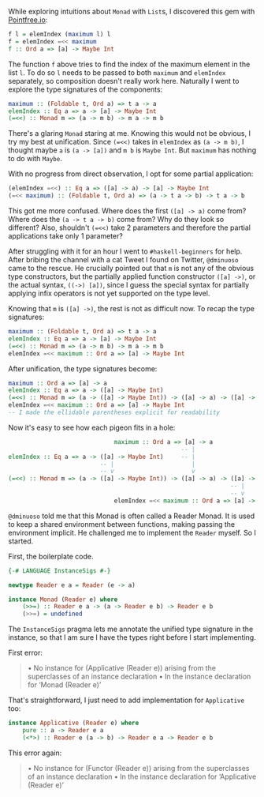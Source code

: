 While exploring intuitions about `Monad` with `List`s, 
I discovered this gem with [Pointfree.io](http://pointfree.io/):

```haskell
f l = elemIndex (maximum l) l
f = elemIndex =<< maximum
f :: Ord a => [a] -> Maybe Int
```

The function `f` above tries to find the index of the maximum element in the list `l`. 
To do so `l` needs to be passed to both `maximum` and `elemIndex` separately,
so composition doesn't really work here. 
Naturally I went to explore the type signatures of the components:

```haskell
maximum :: (Foldable t, Ord a) => t a -> a
elemIndex :: Eq a => a -> [a] -> Maybe Int
(=<<) :: Monad m => (a -> m b) -> m a -> m b
```

There's a glaring `Monad` staring at me.
Knowing this would not be obvious, I try my best at unification.
Since `(=<<)` takes in `elemIndex` as `(a -> m b)`,
I thought maybe `a` is `(a -> [a])` and `m b` is `Maybe Int`.
But `maximum` has nothing to do with `Maybe`.

With no progress from direct observation, I opt for some partial application:

```haskell
(elemIndex =<<) :: Eq a => ([a] -> a) -> [a] -> Maybe Int
(=<< maximum) :: (Foldable t, Ord a) => (a -> t a -> b) -> t a -> b
```

This got me more confused. Where does the first `([a] -> a)` come from?
Where does the `(a -> t a -> b)` come from?
Why do they look so different?
Also, shouldn't `(=<<)` take 2 parameters and therefore the partial applications
take only 1 parameter?

After struggling with it for an hour I went to `#haskell-beginners` for help.
After bribing the channel with a cat Tweet I found on Twitter,
`@dminuoso` came to the rescue.
He crucially pointed out that `m` is not any of the obvious type constructors,
but the partially applied function constructor `([a] ->)`, 
or the actual syntax, `((->) [a])`, since I guess the special syntax for partially
applying infix operators is not yet supported on the type level.

Knowing that `m` is `([a] ->)`, the rest is not as difficult now.
To recap the type signatures:

```haskell
maximum :: (Foldable t, Ord a) => t a -> a
elemIndex :: Eq a => a -> [a] -> Maybe Int
(=<<) :: Monad m => (a -> m b) -> m a -> m b
elemIndex =<< maximum :: Ord a => [a] -> Maybe Int
```

After unification, the type signatures become:

```haskell
maximum :: Ord a => [a] -> a
elemIndex :: Eq a => a -> ([a] -> Maybe Int)
(=<<) :: Monad m => (a -> ([a] -> Maybe Int)) -> ([a] -> a) -> ([a] -> Maybe Int)
elemIndex =<< maximum :: Ord a => [a] -> Maybe Int
-- I made the ellidable parentheses explicit for readability
```

Now it's easy to see how each pigeon fits in a hole:

```haskell
                              maximum :: Ord a => [a] -> a
                                                 -- |
elemIndex :: Eq a => a -> ([a] -> Maybe Int)     -- |
                          -- |                      |
                          -- v                      v
(=<<) :: Monad m => (a -> ([a] -> Maybe Int)) -> ([a] -> a) -> ([a] -> Maybe Int)
                                                               -- |
                                                               -- v
                              elemIndex =<< maximum :: Ord a => [a] -> Maybe Int
```

`@dminuoso` told me that this Monad is often called a Reader Monad.
It is used to keep a shared environment between functions, 
making passing the environment implicit. 
He challenged me to implement the `Reader` myself.
So I started.

First, the boilerplate code.

```haskell
{-# LANGUAGE InstanceSigs #-}

newtype Reader e a = Reader (e -> a)

instance Monad (Reader e) where
    (>>=) :: Reader e a -> (a -> Reader e b) -> Reader e b
    (>>=) = undefined
```

The `InstanceSigs` pragma lets me annotate the unified type signature in the instance,
so that I am sure I have the types right before I start implementing.

First error:

> • No instance for (Applicative (Reader e))
    arising from the superclasses of an instance declaration
> • In the instance declaration for ‘Monad (Reader e)’

That's straightforward, I just need to add implementation for `Applicative` too:

```haskell
instance Applicative (Reader e) where
    pure :: a -> Reader e a
    (<*>) :: Reader e (a -> b) -> Reader e a -> Reader e b
```

This error again:

> • No instance for (Functor (Reader e))
    arising from the superclasses of an instance declaration
> • In the instance declaration for ‘Applicative (Reader e)’
